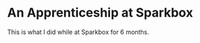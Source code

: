 An Apprenticeship at Sparkbox
==========================

This is what I did while at Sparkbox for 6 months.

